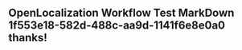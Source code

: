 <properties
ms.topic="hero-topic1"
ms.test1="hero-topic"
ms.test2="test"/>

## OpenLocalization Workflow Test MarkDown 1f553e18-582d-488c-aa9d-1141f6e8e0a0 thanks!
